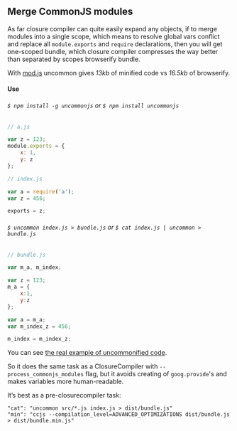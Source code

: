 ## Merge CommonJS modules

As far closure compiler can quite easily expand any objects, if to merge modules into a single scope, which means to resolve global vars conflict and replace all `module.exports` and `require` declarations, then you will get one-scoped bundle, which closure compiler compresses the way better than separated by scopes browserify bundle.

With [mod.js](https://github.com/dfcreative/mod) uncommon gives _13kb_ of minified code vs _16.5kb_ of browserify.


#### Use

###### `$ npm install -g uncommonjs` or `$ npm install uncommonjs`


```js
// a.js

var z = 123;
module.exports = {
	x: 1,
	y: z
};
```


```js
// index.js

var a = require('a');
var z = 456;

exports = z;
```

###### `$ uncommon index.js > bundle.js` or `$ cat index.js | uncommon > bundle.js`

```js
// bundle.js

var m_a, m_index;

var z = 123;
m_a = {
	x:1,
	y:z
};

var a = m_a;
var m_index_z = 456;

m_index = m_index_z;
```

You can see [the real example of uncommonified code](https://github.com/dfcreative/mod/blob/master/dist/mod.js).


So it does the same task as a ClosureCompiler with `--process_commonjs_modules` flag, but it avoids creating of `goog.provide`'s and makes variables more human-readable.

It’s best as a pre-closurecompiler task:

```
"cat": "uncommon src/*.js index.js > dist/bundle.js"
"min": "ccjs --compilation_level=ADVANCED_OPTIMIZATIONS dist/bundle.js > dist/bundle.min.js"
```
